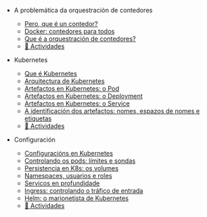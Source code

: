 - A problemática da orquestración de contedores
  - [Pero, que é un contedor?](./01_a_problematica_da_orquestracion_de_contedores/01_pero_que_e_un_contedor.md)
  - [Docker: contedores para todos](./01_a_problematica_da_orquestracion_de_contedores/02_docker_contedores_para_todos.md)
  - [Que é a orquestración de contedores?](./01_a_problematica_da_orquestracion_de_contedores/03_que_e_a_orquestracion_de_contedores.md)
  - [📝 Actividades](./00_actividades/01_modulo_1.md)

- Kubernetes
  - [Que é Kubernetes](./02_kubernetes/01_que_e_kubernetes.md)
  - [Arquitectura de Kubernetes](./02_kubernetes/02_arquitectura_kubernetes.md)
  - [Artefactos en Kubernetes: o Pod](./02_kubernetes/03_arquitectura_kubernetes_pod.md)
  - [Artefactos en Kubernetes: o Deployment](./02_kubernetes/04_arquitectura_kubernetes_deployment.md)
  - [Artefactos en Kubernetes: o Service](./02_kubernetes/05_arquitectura_kubernetes_service.md)
  - [A identificación dos artefactos: nomes, espazos de nomes e etiquetas](./02_kubernetes/06_identificacion_artefactos.md)
  - [📝 Actividades](./00_actividades/02_modulo_2.md)

- Configuración
  - [Configuracións en Kubernetes](./03_configuracion/01_Configuracions_en_Kubernetes.md)
  - [Controlando os pods: límites e sondas](./03_configuracion/02_Controlando_os_pods.md)
  - [Persistencia en K8s: os volumes](./03_configuracion/03_Persistencia_en_K8s.md)
  - [Namespaces, usuarios e roles](./03_configuracion/04_Namespaces_usuarios_e_roles.md)
  - [Servicos en profundidade](./03_configuracion/05_Servizos_en_profundidade.md)
  - [Ingress: controlando o tráfico de entrada](/03_configuracion/06_Ingress_controlando_o_trafico.md)
  - [Helm: o marionetista de Kubernetes](/03_configuracion/07_Helm.md)
  - [📝 Actividades](./00_actividades/03_modulo_3.md)
